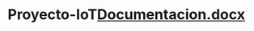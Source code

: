 # Proyecto-IoT[Documentacion.docx](https://github.com/IGarcia2000/Proyecto-IoT/files/8781016/Documentacion.docx)

